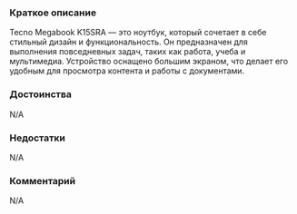 ### **Краткое описание**
Tecno Megabook K15SRA — это ноутбук, который сочетает в себе стильный дизайн и функциональность. Он предназначен для выполнения повседневных задач, таких как работа, учеба и мультимедиа. Устройство оснащено большим экраном, что делает его удобным для просмотра контента и работы с документами.

### **Достоинства**
N/A

### **Недостатки**
N/A

### **Комментарий**
N/A
